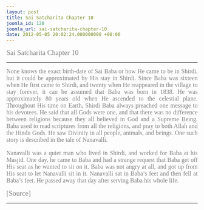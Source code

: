 ```yaml
---
layout: post
title: Sai Satcharita Chapter 10
joomla_id: 128
joomla_url: sai-satcharita-chapter-10
date: 2012-05-05 20:02:24.000000000 +00:00
---
```

<p><span style="font-family: trebuchet ms,geneva; font-size: 14pt; color: #808080;">Sai Satcharita Chapter 10<br /></span></p>
<hr />
<div style="line-height: normal; text-align: justify;"><span style="font-family: trebuchet ms,geneva; font-size: 12pt; color: #808080;">None knows the exact birth-date of Sai Baba or how He came to be in Shirdi, but it could be approximated by His stay in Shirdi. Since Baba was sixteen when He first came to Shirdi, and twenty when He reappeared in the village to stay forever, it can be assumed that Baba was born in 1838. He was approximately 80 years old when He ascended to the celestial plane. Throughout His time on Earth, Shirdi Baba always preached one message to his devotees. He said that all Gods were one, and that there was no difference between religions because they all believed in God and a Supreme Being. Baba used to read scriptures from all the religions, and pray to both Allah and the Hindu Gods. He saw Divinity in all people, animals, and beings. One such story is described in the tale of Nanavalli.</span></div>
<div style="line-height: normal; text-align: justify;">&nbsp;</div>
<div style="line-height: normal; text-align: justify;"><span style="font-family: 'Georgia','serif'; font-size: 12pt;"><span style="font-family: trebuchet ms,geneva; color: #808080;">Nanavalli was a quiet man who lived in Shirdi, and worked for Baba at his Masjid. One day, he came to Baba and had a strange request that Baba get off His seat as he wanted to sit on it. Baba was not angry at all, and got up from His seat to let Nanavalli sit in it. Nanavalli sat in Baba’s feet and then fell at Baba’s feet. He passed away that day after serving Baba his whole life. </span><br /></span></div>
<p><span style="font-family: trebuchet ms,geneva; font-size: 14pt; color: #808080;">[Source]</span></p>
<hr />
<p>&nbsp;</p>

